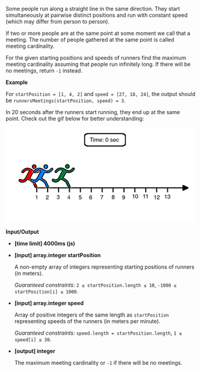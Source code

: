 ﻿Some people run along a straight line in the same direction. They start simultaneously at pairwise distinct positions and run with constant speed (which may differ from person to person).

If two or more people are at the same point at some moment we call that a meeting. The number of people gathered at the same point is called meeting cardinality.

For the given starting positions and speeds of runners find the maximum meeting cardinality assuming that people run infinitely long. If there will be no meetings, return `-1` instead.

**Example**

For `startPosition = [1, 4, 2]` and `speed = [27, 18, 24]`, the output should be
`runnersMeetings(startPosition, speed) = 3`.

In 20 seconds after the runners start running, they end up at the same point. Check out the gif below for better understanding:

![](images/example.gif)

**Input/Output**

*   **[time limit] 4000ms (js)**

*   **[input] array.integer startPosition**

    A non-empty array of integers representing starting positions of runners (in meters).

    _Guaranteed constraints:_
    `2 ≤ startPosition.length ≤ 10`,
    `-1000 ≤ startPosition[i] ≤ 1000`.

*   **[input] array.integer speed**

    Array of positive integers of the same length as `startPosition` representing speeds of the runners (in meters per minute).

    _Guaranteed constraints:_
    `speed.length = startPosition.length`,
    `1 ≤ speed[i] ≤ 30`.

*   **[output] integer**

    The maximum meeting cardinality or `-1` if there will be no meetings.